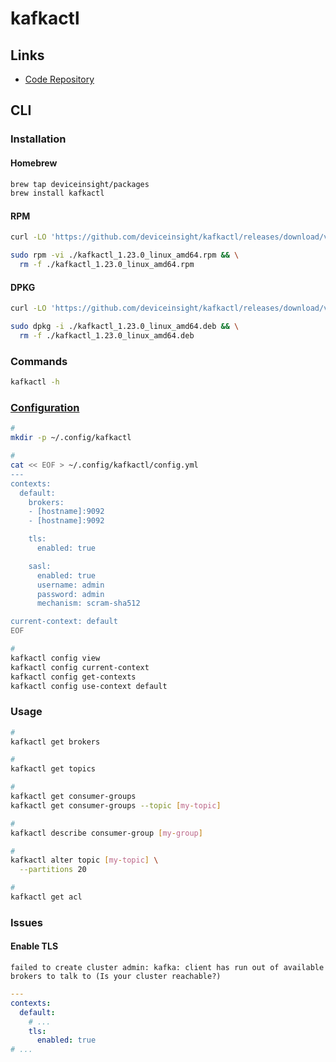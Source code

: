 # kafkactl

## Links

- [Code Repository](https://github.com/deviceinsight/kafkactl)

## CLI

### Installation

#### Homebrew

```sh
brew tap deviceinsight/packages
brew install kafkactl
```

#### RPM

```sh
curl -LO 'https://github.com/deviceinsight/kafkactl/releases/download/v1.23.0/kafkactl_1.23.0_linux_amd64.rpm'

sudo rpm -vi ./kafkactl_1.23.0_linux_amd64.rpm && \
  rm -f ./kafkactl_1.23.0_linux_amd64.rpm
```

#### DPKG

```sh
curl -LO 'https://github.com/deviceinsight/kafkactl/releases/download/v1.23.0/kafkactl_1.23.0_linux_amd64.deb'

sudo dpkg -i ./kafkactl_1.23.0_linux_amd64.deb && \
  rm -f ./kafkactl_1.23.0_linux_amd64.deb
```

### Commands

```sh
kafkactl -h
```

### [Configuration](https://github.com/deviceinsight/kafkactl#create-a-config-file)

```sh
#
mkdir -p ~/.config/kafkactl

#
cat << EOF > ~/.config/kafkactl/config.yml
---
contexts:
  default:
    brokers:
    - [hostname]:9092
    - [hostname]:9092

    tls:
      enabled: true

    sasl:
      enabled: true
      username: admin
      password: admin
      mechanism: scram-sha512

current-context: default
EOF

#
kafkactl config view
kafkactl config current-context
kafkactl config get-contexts
kafkactl config use-context default
```

### Usage

```sh
#
kafkactl get brokers

#
kafkactl get topics

#
kafkactl get consumer-groups
kafkactl get consumer-groups --topic [my-topic]

#
kafkactl describe consumer-group [my-group]

#
kafkactl alter topic [my-topic] \
  --partitions 20

#
kafkactl get acl
```

### Issues

#### Enable TLS

```log
failed to create cluster admin: kafka: client has run out of available brokers to talk to (Is your cluster reachable?)
```

```yml
---
contexts:
  default:
    # ...
    tls:
      enabled: true
# ...
```

<!-- #### Lookup

```log
Error getting cluster metadata: dial tcp: lookup kafka on \[IPv6]:53: no such host
```

```sh
# Using shell
sudo /usr/bin/sh -c 'echo -e "127.0.0.1\tkafka" >> /etc/hosts'

# Using hostess
sudo hostess add 127.0.0.1 kafka
``` -->
